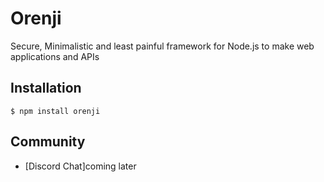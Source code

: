 # Orenji

Secure, Minimalistic and least painful framework for Node.js to make web applications and APIs

## Installation

```
$ npm install orenji
```

## Community

- [Discord Chat]coming later
